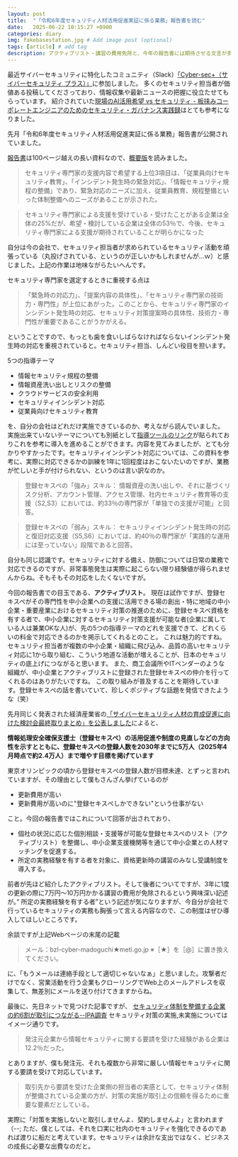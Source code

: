 ```yaml
---
layout: post
title:  "「令和6年度セキュリティ人材活用促進実証に係る業務」報告書を読む"
date:   2025-06-22 10:15:27 +0900
categories: diary
img: fakebasestation.jpg # Add image post (optional)
tags: [article] # add tag
description: アクティブリスト・講習の費用免除と、今年の報告書には期待させる文言が多かった
---
```


最近サイバーセキュリティに特化したコミュニティ（Slack）[「Cyber-sec+（サイバーセキュリティ プラス）」](https://www.launchpass.com/csa-security_slack)に参加しました。
多くのセキュリティ担当者が価値ある投稿してくださっており、情報収集や最新ニュースの把握に役立たせてもらっています。
紹介されていた[現場のAI活用希望 vs セキュリティ - 板挟みコーポレートエンジニアのためのセキュリティ・ガバナンス実践録](https://blog.flatt.tech/entry/corp_ai_security)はとても参考になりました。

先月「令和6年度セキュリティ人材活用促進実証に係る業務」報告書が公開されていました。

[報告書](https://www.ipa.go.jp/security/reports/sme/nl10bi000000e174-att/riss_report.pdf)は100ページ越えの長い資料なので、[概要版](https://www.ipa.go.jp/security/reports/sme/nl10bi000000e174-att/riss_report_overview.pdf)を読みました。

>  セキュリティ専門家の支援内容で希望する上位3項目は、「従業員向けセキュリティ教育」、「インシデント発生時の緊急対応」、「情報セキュリティ規程の整備」であり、緊急対応のニーズに加え、従業員教育、規程整備といった体制整備へのニーズがあることが示された。

> セキュリティ専門家による支援を受けている・受けたことがある企業は全体の25%だが、希望・検討している企業は全体の53％で、今後、セキュリティ専門家による支援が期待されていることが明らかになった

自分は今の会社で、セキュリティ担当者が求められているセキュリティ活動を頑張っている（丸投げされている、というのが正しいかもしれませんが…ｗ）と感じました。上記の作業は地味ながらたいへんです。

セキュリティ専門家を選定するときに重視する点は
> 「緊急時の対応力」、「提案内容の具体性」、「セキュリティ専門家の技術力・専門性」が上位にあがった。このことから、セキュリティ専門家のインシデント発生時の対応、セキュリティ対策提案時の具体性、技術力・専門性が重要であることがうかがえる。

ということですので、もっとも歯を食いしばらなければならないインシデント発生時の対応を重視されていると。セキュリティ担当、しんどい役目を担います。

5つの指導テーマ

- 情報セキュリティ規程の整備
- 情報資産洗い出しとリスクの整備
- クラウドサービスの安全利用
- セキュリティインシデント対応
- 従業員向けセキュリティ教育

を、自分の会社はどれだけ実施できているのか、考えながら読んでいました。
実施出来ていないテーマについても別紙として[指導ツールのリンク](https://www.ipa.go.jp/security/reports/sme/riss-katsuyo2024.html)が貼られておりこれを参考に導入を進めることができます。内容を見てみましたが、とても分かりやすかったです。セキュリティインシデント対応については、この資料を参考に、実際に対応できるかの訓練を1年に1回程度はおこないたいのですが、業務が忙しいと手が付けられない、というのは言い訳なのか。

> 登録セキスペの「強み」スキル：
> 情報資産の洗い出しや、それに基づくリスク分析、アカウント管理、アクセス管理、社内セキュリティ教育等の支援（S2,S3）においては、約33％の専門家が「単独での支援が可能」と回答。

>登録セキスペの「弱み」スキル：
>セキュリティインシデント発生時の対応と復旧対応支援（S5,S6）においては、約40％の専門家が「実践的な運用には至っていない」段階であると回答。

自分も同じ認識です。セキュリティに対する備え、防御については日常の業務で対応できるのですが、非常事態発生は実際に起こらない限り経験値が得られませんからね。そもそもその対応をしたくないですが。

今回の報告書での目玉である、**アクティブリスト**。
現在は試作ですが、登録セキスペがその専門性を中小企業への支援に活用できる場の創出・特に地域の中小企業・重要産業におけるセキュリティ対策の推進のために、登録セキスペ資格を有する者で、中小企業に対するセキュリティ対策支援が可能な者(企業に属している人は兼業OKな人)が、先の5つの指導テーマのどれを支援できて、どれくらいの料金で対応できるのかを掲示してくれるとのこと。
これは魅力的ですね。セキュリティ担当者が複数の中小企業・組織に飛び込み、品質の高いセキュリティ対応に1から取り組む、こういう地道な活動が増えることが、日本のセキュリティの底上げにつながると思います。
また、商工会議所やITベンダーのような組織が、中小企業とアクティブリストに登録された登録セキスぺの仲介を行ってくれるのはありがたいですね。
この取り組みが普及することを期待しています。登録セキスぺの話を書いていて、珍しくポジティブな話題を発信できたような（笑）

先月同じく発表された経済産業省の[「サイバーセキュリティ人材の育成促進に向けた検討会最終取りまとめ」を公表しました](https://www.meti.go.jp/press/2025/05/20250514002/20250514002.html)によると、

**情報処理安全確保支援士（登録セキスペ）の活用促進や制度の見直しなどの方向性を示すとともに、登録セキスぺの登録人数を2030年までに5万人（2025年4月時点で約2.4万人）まで増やす目標を掲げています**

東京オリンピックの頃から登録セキスぺの登録人数が目標未達、とずっと言われていますが、その理由として僕もさんざん挙げているのが

- 更新費用が高い
- 更新費用が高いのに"登録セキスぺしかできない"という仕事がない

こと。今回の報告書ではこれについて回答が出されており、

- 個社の状況に応じた個別相談・支援等が可能な登録セキスペのリスト（アクティブリスト）を整備し、中小企業支援機関等を通じて中小企業との人材マッチングを促進する。
- 所定の実務経験を有する者を対象に、資格更新時の講習のみなし受講制度を導入する。

前者が先ほど紹介したアクティブリスト。そして後者についてですが、3年に1度の更新の際に7万円〜10万円かかる講習の費用が免除されるという興味深い記述が。” 所定の実務経験を有する者”という記述が気になりますが、今自分が会社で行っているセキュリティの実務も胸張って言える内容なので、この制度はぜひ導入してほしいところです。

余談ですが上記Webページの末尾の記載

>メール：bzl-cyber-madoguchi★meti.go.jp
>※［★］を［@］に置き換えてください。

に、「もうメールは連絡手段として適切じゃないなぁ」と思いました。攻撃者だけでなく、営業活動を行う企業もクローリングでWeb上のメールアドレスを収集して、無差別にメールを送り付けてきますからね。

最後に、先日ネットで見つけた記事ですが、
[セキュリティ体制を整備する企業の約6割が取引につながる--IPA調査](https://japan.zdnet.com/article/35233525/)
セキュリティ対策の実施,未実施についてはイメージ通りです。

> 発注元企業から情報セキュリティに関する要請を受けた経験がある企業は12.2％だった。

とありますが、僕も発注元、それも複数から非常に厳しい情報セキュリティに関する要請を受けて対応しています。

> 取引先から要請を受けた企業側の担当者の実感として、セキュリティ体制が整備されている企業の方が、対策の実施が取引上の信頼を得るために重要な要素だとしている。

実際に「対策を実施しないと取引しませんよ、契約しませんよ」と言われます（--; ただ、僕としては、それを口実に社内のセキュリティを強化できるのであれば渡りに船だと考えています。セキュリティは余計な支出ではなく、ビジネスの成長に必要な出費なのだと。
